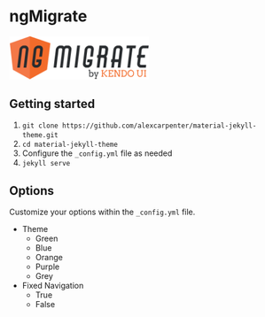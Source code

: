 # ngMigrate

<img src="img/logo-dark.svg" style="max-width: 50%; margin: 0 auto;">

## Getting started
1. `git clone https://github.com/alexcarpenter/material-jekyll-theme.git`
2. `cd material-jekyll-theme`
3. Configure the `_config.yml` file as needed
4. `jekyll serve`

## Options
Customize your options within the `_config.yml` file.

+ Theme
  - Green
  - Blue
  - Orange
  - Purple
  - Grey
+ Fixed Navigation
  - True
  - False
